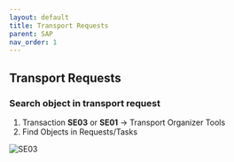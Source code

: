 ```yaml
---
layout: default
title: Transport Requests
parent: SAP
nav_order: 1
---
```


## Transport Requests

### Search object in transport request

1. Transaction **SE03** or **SE01** -> Transport Organizer Tools
2. Find Objects in Requests/Tasks

![SE03](../assets/se03.png)
